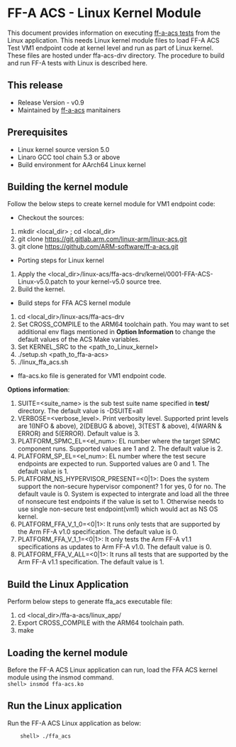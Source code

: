 
# FF-A ACS - Linux Kernel Module

This document provides information on executing [ff-a-acs tests](https://github.com/ARM-software/ff-a-acs.git) from the Linux application. This needs Linux kernel module files to load FF-A ACS Test VM1 endpoint code at kernel level and run as part of Linux kernel. These files are hosted under ffa-acs-drv directory. The procedure to build and run FF-A tests with Linux is described here.

## This release
- Release Version - v0.9
- Maintained by [ff-a-acs](https://github.com/ARM-software/ff-a-acs.git) manitainers

## Prerequisites
- Linux kernel source version 5.0
- Linaro GCC tool chain 5.3 or above
- Build environment for AArch64 Linux kernel

## Building the kernel module
Follow the below steps to create kernel module for VM1 endpoint code:

* Checkout the sources:
1. mkdir <local_dir> ; cd <local_dir>
2. git clone https://git.gitlab.arm.com/linux-arm/linux-acs.git
3. git clone https://github.com/ARM-software/ff-a-acs.git

* Porting steps for Linux kernel
1. Apply the <local_dir>/linux-acs/ffa-acs-drv/kernel/0001-FFA-ACS-Linux-v5.0.patch to your kernel-v5.0 source tree.
2. Build the kernel.

* Build steps for FFA ACS kernel module
1. cd <local_dir>/linux-acs/ffa-acs-drv
2. Set CROSS_COMPILE to the ARM64 toolchain path. You may want to set additional env flags mentioned in **Option Information** to change the default values of the ACS Make variables.
3. Set KERNEL_SRC to the <path_to_Linux_kernel>
4. ./setup.sh <path_to_ffa-a-acs>
5. ./linux_ffa_acs.sh

* ffa-acs.ko file is generated for VM1 endpoint code.<br />

**Options information**:<br />
   1. SUITE=<suite_name> is the sub test suite name specified in **test/** directory. The default value is -DSUITE=all<br />
   2. VERBOSE=<verbose_level>. Print verbosity level. Supported print levels are 1(INFO & above), 2(DEBUG & above), 3(TEST & above), 4(WARN & ERROR) and 5(ERROR). Default value is 3.<br />
   3. PLATFORM_SPMC_EL=<el_num>: EL number where the target SPMC component runs. Supported values are 1 and 2. The default value is 2.<br />
   4. PLATFORM_SP_EL=<el_num>: EL number where the test secure endpoints are expected to run. Supported values are 0 and 1. The default value is 1.<br />
   5. PLATFORM_NS_HYPERVISOR_PRESENT=<0|1>: Does the system support the non-secure hypervisor component? 1 for yes, 0 for no. The default vaule is 0. System is expected to intergrate and load all the three of nonsecure test endpoints if the value is set to 1. Otherwise needs to use single non-secure test endpoint(vm1) which would act as NS OS kernel.<br />
   6. PLATFORM_FFA_V_1_0=<0|1>: It runs only tests that are supported by the Arm FF-A v1.0 specification. The default value is 0.<br />
   7. PLATFORM_FFA_V_1_1=<0|1>: It only tests the Arm FF-A v1.1 specifications as updates to Arm FF-A v1.0. The default value is 0.<br />
   8. PLATFORM_FFA_V_ALL=<0|1>: It runs all tests that are supported by the Arm FF-A v1.1 specification. The default value is 1. <br />


## Build the Linux Application
Perform below steps to generate ffa_acs executable file:<br />
1. cd <local_dir>/ffa-a-acs/linux_app/
2. Export CROSS_COMPILE with the ARM64 toolchain path.
3. make


## Loading the kernel module
Before the FF-A ACS Linux application can run, load the FFA ACS kernel module using the
insmod command.<br />
    ```
    shell> insmod ffa-acs.ko
    ```
## Run the Linux application

Run the FF-A ACS Linux application as below:<br />
```
    shell> ./ffa_acs
```
